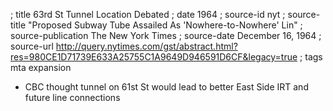 ; title 63rd St Tunnel Location Debated
; date 1964
; source-id nyt
; source-title "Proposed Subway Tube Assailed As 'Nowhere-to-Nowhere' Lin"
; source-publication The New York Times
; source-date December 16, 1964
; source-url http://query.nytimes.com/gst/abstract.html?res=980CE1D71739E633A25755C1A9649D946591D6CF&legacy=true
; tags mta expansion

- CBC thought tunnel on 61st St would lead to better East Side IRT and future line connections
